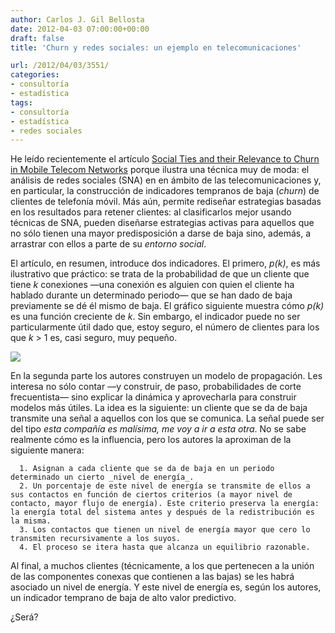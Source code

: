 ```yaml
---
author: Carlos J. Gil Bellosta
date: 2012-04-03 07:00:00+00:00
draft: false
title: 'Churn y redes sociales: un ejemplo en telecomunicaciones'

url: /2012/04/03/3551/
categories:
- consultoría
- estadística
tags:
- consultoría
- estadística
- redes sociales
---
```


He leído recientemente el artículo [Social Ties and their Relevance to Churn in Mobile
Telecom Networks](http://people.cs.umass.edu/~rahul/SocialTiesEDBT2008.pdf) porque ilustra una técnica muy de moda: el análisis de redes sociales (SNA) en en ámbito de las telecomunicaciones y, en particular, la construcción de indicadores tempranos de baja (_churn_) de clientes de telefonía móvil. Más aún, permite rediseñar estrategias basadas en los resultados para retener clientes: al clasificarlos mejor usando técnicas de SNA, pueden diseñarse estrategias activas para aquellos que no sólo tienen una mayor predisposición a darse de baja sino, además, a arrastrar con ellos a parte de su _entorno social_.

El artículo, en resumen, introduce dos indicadores. El primero, _p(k)_, es más ilustrativo que práctico: se trata de la probabilidad de que un cliente que tiene _k_ conexiones —una conexión es alguien con quien el cliente ha hablado durante un determinado periodo— que se han dado de baja previamente se dé él mismo de baja. El gráfico siguiente muestra cómo _p(k)_ es una función creciente de _k_. Sin embargo, el indicador puede no ser particularmente útil dado que, estoy seguro, el número de clientes para los que _k_ > 1 es, casi seguro, muy pequeño.

[![](/wp-uploads/2012/04/bajas_segun_vecinos.png)
](/wp-uploads/2012/04/bajas_segun_vecinos.png)

En la segunda parte los autores construyen un modelo de propagación. Les interesa no sólo contar —y construir, de paso, probabilidades de corte frecuentista— sino explicar la dinámica y aprovecharla para construir modelos más útiles. La idea es la siguiente: un cliente que se da de baja transmite una señal a aquellos con los que se comunica. La señal puede ser del tipo _esta compañía es malísima, me voy a ir a esta otra_. No se sabe realmente cómo es la influencia, pero los autores la aproximan de la siguiente manera:



	  1. Asignan a cada cliente que se da de baja en un periodo determinado un cierto _nivel de energía_.
	  2. Un porcentaje de este nivel de energía se transmite de ellos a sus contactos en función de ciertos criterios (a mayor nivel de contacto, mayor flujo de energía). Este criterio preserva la energía: la energía total del sistema antes y después de la redistribución es la misma.
	  3. Los contactos que tienen un nivel de energía mayor que cero lo transmiten recursivamente a los suyos.
	  4. El proceso se itera hasta que alcanza un equilibrio razonable.

Al final, a muchos clientes (técnicamente, a los que pertenecen a la unión de las componentes conexas que contienen a las bajas) se les habrá asociado un nivel de energía. Y este nivel de energía es, según los autores, un indicador temprano de baja de alto valor predictivo.

¿Será?

